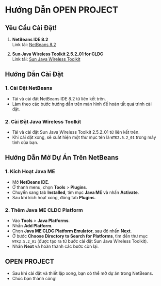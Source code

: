 # Hướng Dẫn OPEN PROJECT

## Yêu Cầu Cài Đặt!

1. **NetBeans IDE 8.2**  
   Link tải: [NetBeans 8.2](https://drive.google.com/file/d/1rIqLe3uM0-aL-NUjApbf_rM7FWqE-7Ny/view?usp=sharing)

2. **Sun Java Wireless Toolkit 2.5.2_01 for CLDC**  
   Link tải: [Sun Java Wireless Toolkit](https://drive.google.com/file/d/1orUvFlHR72dMBEK4aO6Iiia-UWt448Ja/view?usp=sharing)

## Hướng Dẫn Cài Đặt

### 1. Cài Đặt NetBeans

- Tải và cài đặt NetBeans IDE 8.2 từ liên kết trên.
- Làm theo các bước hướng dẫn trên màn hình để hoàn tất quá trình cài đặt.

### 2. Cài Đặt Java Wireless Toolkit

- Tải và cài đặt Sun Java Wireless Toolkit 2.5.2_01 từ liên kết trên.
- Khi cài đặt xong, sẽ xuất hiện một thư mục tên là `WTK2.5.2_01` trong máy tính của bạn.

## Hướng Dẫn Mở Dự Án Trên NetBeans

### 1. Kích Hoạt Java ME

- Mở **NetBeans IDE**.
- Ở thanh menu, chọn **Tools** > **Plugins**.
- Chuyển sang tab **Installed**, tìm mục **Java ME** và nhấn **Activate**.
- Sau khi kích hoạt xong, đóng tab **Plugins**.

### 2. Thêm Java ME CLDC Platform

- Vào **Tools** > **Java Platforms**.
- Nhấn **Add Platform**.
- Chọn **Java ME CLDC Platform Emulator**, sau đó nhấn **Next**.
- Ở bước **Choose Directory to Search for Platforms**, tìm đến thư mục `WTK2.5.2_01` (được tạo ra từ bước cài đặt Sun Java Wireless Toolkit).
- Nhấn **Next** và hoàn thành các bước còn lại.

## OPEN PROJECT

- Sau khi cài đặt và thiết lập xong, bạn có thể mở dự án trong NetBeans.
- Chúc bạn thành công!
